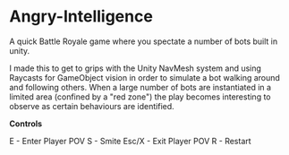 # Angry-Intelligence
A quick Battle Royale game where you spectate a number of bots built in unity.


I made this to get to grips with the Unity NavMesh system and using Raycasts for GameObject vision in order to simulate a bot walking around and following others. When a large number of bots are instantiated in a limited area (confined by a "red zone") the play becomes interesting to observe as certain behaviours are identified.

**Controls**


E - Enter Player POV 
S - Smite 
Esc/X - Exit Player POV
R - Restart
